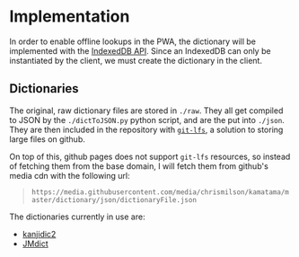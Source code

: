 # Implementation

In order to enable offline lookups in the PWA, the dictionary will be
implemented with the [IndexedDB
API](https://developer.mozilla.org/en-US/docs/Web/API/IndexedDB_API). Since an
IndexedDB can only be instantiated by the client, we must create the dictionary
in the client.

## Dictionaries

The original, raw dictionary files are stored in `./raw`. They all get compiled
to JSON by the `./dictToJSON.py` python script, and are the put into `./json`.
They are then included in the repository with
[`git-lfs`](https://git-lfs.github.com), a solution to storing large files on
github. 

On top of this, github pages does not support `git-lfs` resources, so instead of
fetching them from the base domain, I will fetch them from github's media cdn
with the following url:

> `https://media.githubusercontent.com/media/chrismilson/kamatama/master/dictionary/json/dictionaryFile.json`

The dictionaries currently in use are:

- [kanjidic2](http://www.edrdg.org/wiki/index.php/KANJIDIC_Project)
- [JMdict](http://www.edrdg.org/wiki/index.php/JMdict-EDICT_Dictionary_Project)
